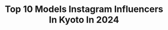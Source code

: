 ---
title: Top 10 Models Instagram Influencers In Kyoto In 2024
description: >-
  Find top models Instagram influencers in Kyoto in 2024. Most popular hashtags: #kyoto #model #japan #osaka.
platform: Instagram
hits: 24
text_top: Discover the best Instagram influencers on inBeat.
text_bottom: Our database holds 24 Instagram influencers like this in Kyoto, Japan for you to connect with.
profiles:
  - username: "kumai_yurina"
    fullname: >-
      熊井友理奈
    bio: >-
      Yurina Kumai﻿ 유리나 쿠마이 ﻿ 長身ですがいちおアイドル出身﻿ 現在は model / talent🌿﻿ ﻿ •TBS「王様のブランチ」土9:30〜﻿ •tvk「カナフルTV」日18:00〜﻿ ﻿ blog✍️
    location: "Japan"
    followers: 87002
    engagement: 310
    commentsToLikes: 0.013892
    id: ck5hcv84nk53x0i11zls1ag39
    verified: true
    hashtags: "#kanafultv, #necklace, #repost, #tvk"
  - username: "yana_aya_"
    fullname: >-
      Ayaka Yanagihara / 柳原史佳
    bio: >-
      VIOLINIST / MODEL (T:166) 📍TOKYO ⇔ KYOTO Contact : Email or DM📩 #yana_aya_hotel
    location: "Japan"
    followers: 8737
    engagement: 493
    commentsToLikes: 0.012392
    id: ckaouoe9y15t40i789ygepcqt
    verified: false
    hashtags: "#dw, #kyotohostel, #kyotocafe, #len"
  - username: "canon27canon"
    fullname: >-
      岸本花音🦄CANON💋親管理🔑
    bio: >-
      ❤️関西コレクション2019 ❤️カタログモデル、写真集モデル、専属モデル、 モニターモデル、イメージモデル、受賞歴 有り ❤️事務所所属 TikTok 👇 消されたので１から始めました🤣
    location: "Japan"
    followers: 4547
    engagement: 1088
    commentsToLikes: 0.114564
    id: ckapc8nw42u9c0i78ytfw6qrp
    verified: false
    hashtags: "#halloween, #fashionmodel, #kce, #juniormodel"
  - username: "settefotogallaria"
    fullname: >-
      sette
    bio: >-
      Osaka pref. Japan SonyProSupport 📷SONY α7RⅣ α7SⅢ
    location: "Japan"
    followers: 36427
    engagement: 656
    commentsToLikes: 0.008109
    id: ck8t631cxc2hq0j785y3z6uaw
    verified: false
    hashtags: "#cute, #japan, #tokyo, #sel2470gm"
  - username: "kouki0025"
    fullname: >-
      ko-ki☀︎
    bio: >-
      osaka / japan /22age 大好きな人達の笑顔を撮ってます☺️ #毎日が笑顔で溢れてる member @good_portraits_world 定期的にmeet企画してます📸 "撮影依頼等お仕事依頼はDMまで"
    location: "Japan"
    followers: 51257
    engagement: 518
    commentsToLikes: 0.005069
    id: ck14h9xsz99zv0i1940uh4auy
    verified: false
    hashtags: "#photo, #tokyocameraclub, #pics, #japan"
  - username: "ann.badkitten"
    fullname: >-
      Ann a.k.a Badkitten
    bio: >-
      🤎
    location: "Japan"
    followers: 7993
    engagement: 461
    commentsToLikes: 0.024321
    id: ck5buknzbhynm0i114i04suq6
    verified: false
    hashtags: "#repost, #japan, #goodkitten, #rkemishi"
  - username: "tsukiyoga"
    fullname: >-
      tsuki ☾ yoga lifestylist
    bio: >-
      yoga(RYT500)| fitness | self-care video creator・fit model 🧘‍♂️くびれるヨガトレ 🕊あしたが変わるセルフケア @tsukiyoga TikTok 320k @tarzanweb 監修トレーナー @mandukayoga ambassador
    location: "Japan"
    followers: 216531
    engagement: 636
    commentsToLikes: 0.010242
    id: ck5ckqwbvxfhp0i11rzj6fukf
    verified: false
    hashtags: "#sustainableliving, #selfmassage, #yogateacher, #healthylifestyle"
  - username: "jumy_as"
    fullname: >-
      🎪じゅみ (𝕁𝕦𝕞𝕪 )  | 芦田純子
    bio: >-
      📺youtube声優番組公開中🎤 累計1100万再生突破ありがとう✨ ▶︎歌ったり喋ったり﻿/ model ▶︎cosplayer (@jumy___jumy )﻿ 📍大阪 🎥サンテレビ『週感PV』/ 魔女イチQueen /舞台『旅立ちの詩』/イルコ2020写真集 お仕事依頼はDMより
    location: "Japan"
    followers: 34774
    engagement: 173
    commentsToLikes: 0.063194
    id: ckapbh2rcztud0i78s8p40qna
    verified: false
    hashtags: "#model, #hifu, #pr, #usj"
  - username: "ayachamo_1028"
    fullname: >-
      ayaka
    bio: >-
      🐱portrait model 💓好き 　アニメ🧚‍♀️ゲーム🎮食べ物🍣 　着物👘美容💄旅行✈️写真📸 🎮ポケモン🐹スプラトゥーン🦑 　マイクラ👾バイオハザード😈 　ラスアス🎸アンチャーテッド💎 　どうぶつの森🐥風来のシレン🍙 　フォールガイズ🍟 📍Japan、nagoya 📸撮影有償です
    location: "Japan"
    followers: 181020
    engagement: 1267
    commentsToLikes: 0.010996
    id: ckf5kwo15nj4v0j236ybsjsmn
    verified: false
    hashtags: "#miniskirt, #blackhair, #prettygirls, #japanesemodel"
  - username: "naachan__"
    fullname: >-
      伊 藤  奈 月｜𝗡𝗮𝘁𝘀𝘂𝗸𝗶 𝗜𝘁𝗼
    bio: >-
      ☺︎なーちゃん☺︎ ホリプロ所属｜97' 01.16 (24) サロモ｜お仕事依頼 ▷ DM 19' Musashi univ. 🎓｜19' Ray model 🎓 🕊@𝙣𝙖__𝙧𝙪𝙉 ｜ TikTok @𝙣𝙖𝙖𝙘𝙝𝙖𝙣__ Clubhouse @𝙣𝙖𝙖𝙘𝙝𝙖𝙣_
    location: "Japan"
    followers: 120757
    engagement: 242
    commentsToLikes: 0.007813
    id: ckap65if2ehfc0i78sbrkrlmd
    verified: false
    hashtags: "#samanthathavasa, #mercuryduo, #pr, #cafe"
---